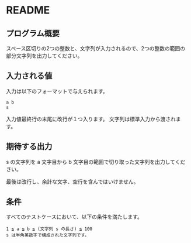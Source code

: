 # README

## プログラム概要
スペース区切りの2つの整数と、文字列が入力されるので、2つの整数の範囲の部分文字列を出力してください。

## 入力される値
入力は以下のフォーマットで与えられます。
```
a b
s
```

入力値最終行の末尾に改行が１つ入ります。
文字列は標準入力から渡されます。

## 期待する出力
s の文字列を a 文字目から b 文字目の範囲で切り取った文字列を出力してください。

最後は改行し、余計な文字、空行を含んではいけません。

## 条件
すべてのテストケースにおいて、以下の条件を満たします。
```
1 ≦ a ≦ b ≦ (文字列 s の長さ) ≦ 100
s は半角英数字で構成された文字列です。
```